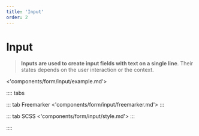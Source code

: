 ```yaml
---
title: 'Input'
order: 2
---
```


# Input

> **Inputs are used to create input fields with text on a single line**. Their states depends on the user interaction or the context.

<'components/form/input/example.md'>

:::: tabs

::: tab Freemarker
<'components/form/input/freemarker.md'>
:::

::: tab SCSS
<'components/form/input/style.md'>
:::

::::